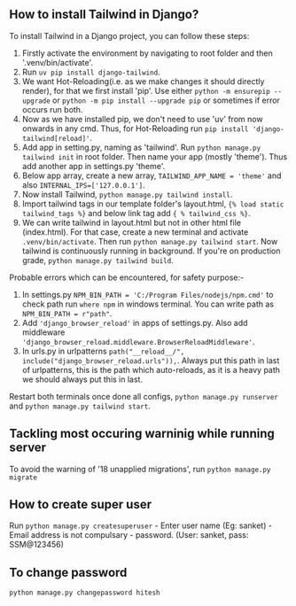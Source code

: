## How to install Tailwind in Django?
To install Tailwind in a Django project, you can follow these steps:
1. Firstly activate the environment by navigating to root folder and then '.venv/bin/activate'. 
2. Run `uv pip install django-tailwind`. 
3. We want Hot-Reloading(i.e. as we make changes it should directly render), for that we first install 'pip'. Use 
either `python -m ensurepip --upgrade` or `python -m pip install --upgrade pip` or sometimes if error occurs run both. 
4. Now as we have installed pip, we don't need to use 'uv' from now onwards in any cmd. Thus, for Hot-Reloading
run `pip install 'django-tailwind[reload]'`. 
5. Add app in setting.py, naming as 'tailwind'. Run `python manage.py tailwind init` in root folder. Then name your app (mostly 'theme'). Thus add another app in settings.py 'theme'. 
6. Below app array, create a new array, `TAILWIND_APP_NAME = 'theme'` and also `INTERNAL_IPS=['127.0.0.1']`. 
7. Now install Tailwind, `python manage.py tailwind install`. 
8. Import tailwind tags in our template folder's layout.html, `{% load static tailwind_tags %}` and below link tag add `{ % tailwind_css %}`. 
9. We can write tailwind in layout.html but not in other html file (index.html). For that case, create a new terminal and activate `.venv/bin/activate`. Then run `python manage.py tailwind start`. Now tailwind is continuously running in background. If you're on production grade, `python manage.py tailwind build`. 


Probable errors which can be encountered, for safety purpose:-
1. In settings.py `NPM_BIN_PATH = 'C:/Program Files/nodejs/npm.cmd'` to check path run `where npm` in windows terminal. You can write path as `NPM_BIN_PATH = r"path"`. 
2. Add `'django_browser_reload'` in apps of settings.py. Also add middleware `'django_browser_reload.middleware.BrowserReloadMiddleware'`. 
3. In urls.py in urlpatterns `path("__reload__/", include("django_browser_reload.urls")),`. Always put this path in last of urlpatterns, this is the path which auto-reloads, as it is a heavy path we should always put this in last. 


Restart both terminals once done all configs, `python manage.py runserver` and `python manage.py tailwind start`. 



## Tackling most occuring warninig while running server
To avoid the warning of '18 unapplied migrations', 
run `python manage.py migrate`


## How to create super user
Run `python manage.py createsuperuser` - Enter user name (Eg: sanket) - Email address is not compulsary - password. 
(User: sanket, pass: SSM@123456)

## To change password
`python manage.py changepassword hitesh`

